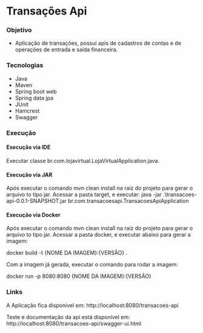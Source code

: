 # Transações Api


### Objetivo
- Aplicação de transações, possuí apis de cadastros de contas e de operações de entrada e saída financeira.

### Tecnologias
- Java
- Maven
- Spring boot web
- Spring data jpa
- JUnit
- Hamcrest
- Swagger

### Execução
#### Execução via IDE
Executar classe br.com.lojavirtual.LojaVirtualApplication.java.

#### Execução via JAR
Após executar o comando mvn clean install na raíz do projeto para gerar o arquivo to tipo jar. Acessar a pasta target, e executar: 
java -jar .\transacoes-api-0.0.1-SNAPSHOT.jar br.com.transacoesapi.TransacoesApiApplication

#### Execução via Docker
<p>Após executar o comando mvn clean install na raíz do projeto para gerar o arquivo to tipo jar. Acessar a pasta docker, e executar abaixo para gerar a imagem:<p/> 
<p>docker build -t {NOME DA IMAGEM}:{VERSÃO} .</p>
<p>Com a imagem já gerada, executar o comando para rodar a imagem:</p> 
<p>docker run -p 8080:8080 {NOME DA IMAGEM}:{VERSÃO}</p>

### Links
<p>A Aplicação fica disponível em: http://localhost:8080/transacoes-api</p>
<p>Teste e documentação da api está disponível em: http://localhost:8080/transacoes-api/swagger-ui.html</p>
